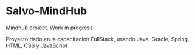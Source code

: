 # Salvo-MindHub
Mindhub project. Work in progress  

Proyecto dado en la capacitacion FullStack, usando Java, Gradle, Spring, HTML, CSS y JavaScript
